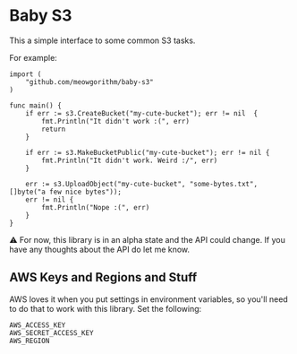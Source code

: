 Baby S3
=======

This a simple interface to some common S3 tasks.

For example:

    import (
        "github.com/meowgorithm/baby-s3"
    )

    func main() {
        if err := s3.CreateBucket("my-cute-bucket"); err != nil  {
            fmt.Println("It didn't work :(", err)
            return
        }

        if err := s3.MakeBucketPublic("my-cute-bucket"); err != nil {
            fmt.Println("It didn't work. Weird :/", err)
        }

        err := s3.UploadObject("my-cute-bucket", "some-bytes.txt", []byte("a few nice bytes"));
        err != nil {
            fmt.Println("Nope :(", err)
        }
    }


⚠️ For now, this library is in an alpha state and the API could change. If you
have any thoughts about the API do let me know.

## AWS Keys and Regions and Stuff

AWS loves it when you put settings in environment variables, so you'll need to
do that to work with this library. Set the following:

    AWS_ACCESS_KEY
    AWS_SECRET_ACCESS_KEY
    AWS_REGION
